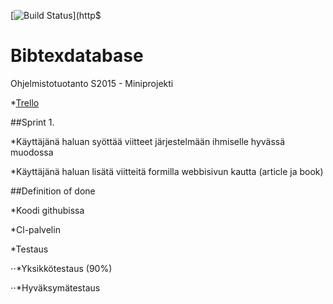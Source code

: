 [![Build Status](https://travis-ci.org/ohtuspringteam/bibtexdatabase.svg?branch=master)](http$

# Bibtexdatabase

Ohjelmistotuotanto S2015 - Miniprojekti

*[Trello](https://trello.com/b/gAoFBDDj/ohtuspringteam)



##Sprint 1.

*Käyttäjänä haluan syöttää viitteet järjestelmään ihmiselle hyvässä muodossa

*Käyttäjänä haluan lisätä viitteitä formilla webbisivun kautta (article ja book)



##Definition of done

*Koodi githubissa

*Cl-palvelin

*Testaus

⋅⋅*Yksikkötestaus (90%)

⋅⋅*Hyväksymätestaus
